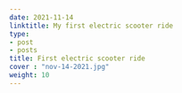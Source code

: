 ```yaml
---
date: 2021-11-14
linktitle: My first electric scooter ride
type:
- post
- posts
title: First electric scooter ride
cover : "nov-14-2021.jpg"
weight: 10
---
```



